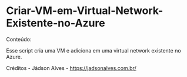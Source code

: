 # Criar-VM-em-Virtual-Network-Existente-no-Azure

Conteúdo:

Esse script cria uma VM e adiciona em uma virtual network existente no Azure.

Créditos - Jádson Alves - https://jadsonalves.com.br/
